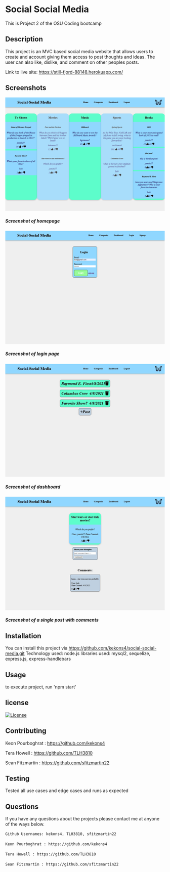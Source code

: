 # Social Social Media
This is Project 2 of the OSU Coding bootcamp

## Description
This project is an MVC based social media website that allows users to create
and account giving them access to post thoughts and ideas. The user can also like, dislike,
and comment on other peoples posts.

Link to live site: https://still-fjord-88148.herokuapp.com/

## Screenshots

![Screenshot_one](/assets/screenshot_one.png)
##### Screenshot of homepage

![Screenshot_two](/assets/screenshot_two.png)
##### Screenshot of login page

![Screenshot_three](/assets/screenshot_three.png)
##### Screenshot of dashboard

![Screenshot_four](/assets/screenshot_four.png)
##### Screenshot of a single post with comments

## Installation

You can install this project via https://github.com/kekons4/social-social-media.git
Technology used: node.js
libraries used: mysql2, sequelize, express.js, express-handlebars

## Usage

to execute project, run 'npm start'

## license

[![License](https://img.shields.io/badge/License-MIT-blue.svg)](https://opensource.org/licenses/MIT)

## Contributing

Keon Pourboghrat : https://github.com/kekons4

Tera Howell : https://github.com/TLH3810

Sean Fitzmartin : https://github.com/sfitzmartin22

## Testing

Tested all use cases and edge cases and runs as expected

## Questions

If you have any questions about the projects please contact me at anyone of the ways below.

    Github Usernames: kekons4, TLH3810, sfitzmartin22

    Keon Pourboghrat : https://github.com/kekons4

    Tera Howell : https://github.com/TLH3810

    Sean Fitzmartin : https://github.com/sfitzmartin22
